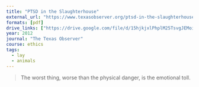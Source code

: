 ```yaml
---
title: "PTSD in the Slaughterhouse"
external_url: "https://www.texasobserver.org/ptsd-in-the-slaughterhouse/"
formats: [pdf]
drive_links: ["https://drive.google.com/file/d/15hjkjxlPhplM25TsvgJEMoi3z9rnVAQH/view?usp=drivesdk"]
year: 2012
journal: "The Texas Observer"
course: ethics
tags:
  - lay
  - animals
---
```


> The worst thing, worse than the physical danger, is the emotional toll. 

